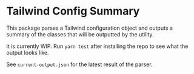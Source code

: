 # Tailwind Config Summary

This package parses a Tailwind configuration object and outputs a summary of the classes that will be outputted by the utility.

It is currently WIP. Run `yarn test` after installing the repo to see what the output looks like.

See `current-output.json` for the latest result of the parser.
